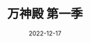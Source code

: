 ---
layout: page
title: 万神殿 第一季
description: >
  我心中的科幻动画剧集封神之作。上载智能——人死了以后竟然以0/1信号的形式活在无限的代码世界中，新奇且令人振奋。
category: 剧集
img: assets/img/movie/2022/wan_shen_dian.webp
star: 6
date: 2022-12-17
---